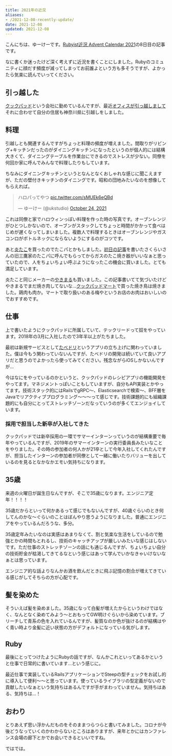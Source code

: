 ```yaml
---
title: 2021年の近況
aliases:
- /2021-12-08-recently-update/
date: 2021-12-08
updated: 2021-12-08
---
```


こんにちは、ゆーけーです。[Rubyist近況 Advent Calendar 2021](https://adventar.org/calendars/6669)の8日目の記事です。

なに書くか迷ったけど深く考えずに近況を書くことにしました。Rubyのコミュニティに顔だす頻度が減ってしまってお前誰よという方も多そうですが、よかったら気楽に読んでいってください。

## 引っ越した

[クックパッド](https://info.cookpad.com/)という会社に勤めているんですが、最近[オフィスが引っ越しまして](https://info.cookpad.com/pr/news/press_2021_0506)それに合わせて自分の住居も神奈川県に引越しをしました。

## 料理

引越しとも関連するんですがちょっと料理の頻度が増えました。間取りがリビング+キッチンだったのがダイニングキッチンになったというのが個人的には結構大きくて、ダイニングテーブルを作業台にできるのでストレスが少ない。同僚を何回か家に呼んでみんなで料理したりもしています。

ちなみにダイニングキッチンというとなんとなくおしゃれな感じに聞こえますが、ただの壁付きキッチンのダイニングです。昭和の団地みたいなのを想像してもらえれば。

<blockquote class="twitter-tweet"><p lang="ja" dir="ltr">ハロパってやつ <a href="https://t.co/sMUEk6eQBd">pic.twitter.com/sMUEk6eQBd</a></p>&mdash; ゆーけー (@ukstudio) <a href="https://twitter.com/ukstudio/status/1452158311894163459?ref_src=twsrc%5Etfw">October 24, 2021</a></blockquote> <script async src="https://platform.twitter.com/widgets.js" charset="utf-8"></script>

これは同僚と家でハロウィンっぽい料理を作った時の写真です。オーブンレンジがひとつしかないので、オーブンがスタックしてちょっと時間がかかって食べはじめが遅くなってしまいました。複数人で料理するときはオーブンレンジやガスコンロがボトルネックにならないようにするのがコツです。

あと[炎たこ](https://amzn.to/3DESIIF)を買ったのでたこパとかもしました。[初日の記事](https://esa-pages.io/p/sharing/4916/posts/257/27871b81815eec693ff2.html)を書いたさくらいさんの旧三鷹家のたこパに呼んでもらってからガスのたこ焼き器がいいなぁと思っていたので、人をちょいちょい呼ぶようになったこの機会に買いました。とても満足しています。

炎たこと同じメーカーの[やきまる](https://amzn.to/3Is44DE)も買いました。この記事書いてて気づいたけどやきまるでまだ焼き肉してないな…[クックパッドマート](https://cookpad-mart.com/)で買った焼き鳥は焼きました。鶏肉も肉か。マートで取り扱いのある梅やというお店のお肉はおいしいのでおすすめです。

## 仕事

上で書いたようにクックパッドに所属していて、テックリードって奴をやっています。2018年の3月に入社したので3年半以上がたちました。

最初は新規サービスとして[たべドリ](https://tabedori.jp/)というアプリの立ち上げに関わっていました。僕は今もう関わっていないんですが、たべドリの開発は続いていて良いアプリだと思うのでよかったら使ってみてください。残念ながらiOSしかないんですが…

今はなにをやっているのかというと、クックパッドのレシピアプリの機能開発をやってます。マネジメントっぽいこともしていますが、自分もAPI実装とかやってます。技術スタック的にはRailsでgRPC〜、Elasticsearchで検索〜、BFF層をJavaでリアクティブプログラミング〜〜〜って感じです。技術課題的にも組織課題的にも自分にとってストレッチゾーンだなっていうのが多くてエンジョイしています。

### 採用で担当した新卒が入社してきた

クックパッドでは新卒採用の一環でサマーインターンっていうのが結構重要で毎年やっているんですが、2019年のサマーインターンの実行委員長みたいなことをやりました。その時の参加者の何人かが21卒として今年入社してくれたんですが、担当したインターンの参加者が同僚として一緒に働いたりバリューを出しているのを見るとなかなかエモい気持ちになります。

## 35歳

来週の火曜日が誕生日なんですが、そこで35歳になります。エンジニア定年！！！！

35歳だからといって何かあるって感じでもないんですが、40歳ぐらいのとき何してんのかな〜ぐらいのことはぼんやり思うようになりました。普通にエンジニアをやっているんだろうな、多分。

35歳定年みたいなのは実感はあまりなくて、割と気楽な生活をしているので勉強とかの時間もとれるし、技術のキャッチアップが厳しいみたいな感じはしないです。ただ仕事のストレッチゾーンの話にも通じるんですが、ちょいちょい自分の技術貯金が枯渇してきてるなという感じはあって学んでいかなきゃいけないなぁとは思っています。

エンジニア的な話よりなんかお酒を飲んだときに飛ぶ記憶の割合が増えてきている感じがしてそちらの方が心配です。

## 髪を染めた

そういえば髪を染めました。35歳になって白髪が増えたからというわけではなく、なんとなく染めてみよう〜とおもってGW明けぐらいから染めています。ブリーチして青系の色を入れているんですが、髪質なのか色が抜けるのが結構はやく青い時より金髪に近い状態の方がデフォルトになっている気がします。

## Ruby

最後にとってつけたようにRubyの話ですが、なんかこれといってあるかというと仕事で日常的に書いています…という感じに。

最近仕事で実装しているRailsアプリケーションでSteepの型チェックをお試し的に導入して便利〜〜と思っています。使っているライブラリの型定義がないので貢献したいなぁという気持ちはあるんですが手がまわっていません。気持ちはある、気持ちは…！

## おわり

とりあえず思い浮かんだものをそのままつらつらと書いてみました。コロナが今後どうなっていくのかわからないところはありますが、来年とかにはカンファレンス会場の廊下とかでお会いできるといいですね。

ではでは。
